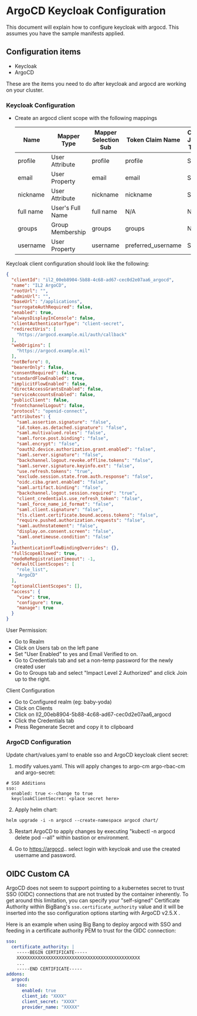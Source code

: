 # ArgoCD Keycloak Configuration

This document will explain how to configure keycloak with argocd. This assumes you have the sample manifests applied.

## Configuration items

* Keycloak
* ArgoCD

These are the items you need to do after keycloak and argocd are working on your cluster.

### Keycloak Configuration

* Create an argocd client scope with the following mappings

  | Name      | Mapper Type      | Mapper Selection Sub | Token Claim Name   | Claim JSON Type |
  |-----------|------------------|----------------------|--------------------|-----------------|
  | profile   | User Attribute   | profile              | profile            | String          |
  | email     | User Property    | email                | email              | String          |
  | nickname  | User Attribute   | nickname             | nickname           | String          |
  | full name | User's Full Name | full name            | N/A                | N/A             |
  | groups    | Group Membership | groups               | groups             | N/A             |
  | username  | User Property    | username             | preferred_username | String          |

Keycloak client configuration should look like the following:

```json
{
  "clientId": "il2_00eb8904-5b88-4c68-ad67-cec0d2e07aa6_argocd",
  "name": "IL2 ArgoCD",
  "rootUrl": "",
  "adminUrl": "",
  "baseUrl": "/applications",
  "surrogateAuthRequired": false,
  "enabled": true,
  "alwaysDisplayInConsole": false,
  "clientAuthenticatorType": "client-secret",
  "redirectUris": [
    "https://argocd.example.mil/auth/callback"
  ],
  "webOrigins": [
    "https://argocd.example.mil"
  ],
  "notBefore": 0,
  "bearerOnly": false,
  "consentRequired": false,
  "standardFlowEnabled": true,
  "implicitFlowEnabled": false,
  "directAccessGrantsEnabled": false,
  "serviceAccountsEnabled": false,
  "publicClient": false,
  "frontchannelLogout": false,
  "protocol": "openid-connect",
  "attributes": {
    "saml.assertion.signature": "false",
    "id.token.as.detached.signature": "false",
    "saml.multivalued.roles": "false",
    "saml.force.post.binding": "false",
    "saml.encrypt": "false",
    "oauth2.device.authorization.grant.enabled": "false",
    "saml.server.signature": "false",
    "backchannel.logout.revoke.offline.tokens": "false",
    "saml.server.signature.keyinfo.ext": "false",
    "use.refresh.tokens": "true",
    "exclude.session.state.from.auth.response": "false",
    "oidc.ciba.grant.enabled": "false",
    "saml.artifact.binding": "false",
    "backchannel.logout.session.required": "true",
    "client_credentials.use_refresh_token": "false",
    "saml_force_name_id_format": "false",
    "saml.client.signature": "false",
    "tls.client.certificate.bound.access.tokens": "false",
    "require.pushed.authorization.requests": "false",
    "saml.authnstatement": "false",
    "display.on.consent.screen": "false",
    "saml.onetimeuse.condition": "false"
  },
  "authenticationFlowBindingOverrides": {},
  "fullScopeAllowed": true,
  "nodeReRegistrationTimeout": -1,
  "defaultClientScopes": [
    "role_list",
    "ArgoCD"
  ],
  "optionalClientScopes": [],
  "access": {
    "view": true,
    "configure": true,
    "manage": true
  }
}
```

User Permission:

* Go to Realm
* Click on Users tab on the left pane
* Set "User Enabled" to yes and Email Verified to on.
* Go to Credentials tab and set a non-temp password for the newly created user
* Go to Groups tab and select "Impact Level 2 Authorized" and click Join up to the right.

Client Configuration

* Go to Configured realm (eg: baby-yoda)
* Click on Clients
* Click on Il2_00eb8904-5b88-4c68-ad67-cec0d2e07aa6_argocd
* Click the Credentials tab
* Press Regenerate Secret and copy it to clipboard

### ArgoCD Configuration

Update chart/values.yaml to enable sso and ArgoCD keycloak client secret:

1. modify values.yaml. This will apply changes to argo-cm argo-rbac-cm and argo-secret:

```
# SSO Additions
sso:
  enabled: true <--change to true
  keycloakClientSecret: <place secret here>
```

2. Apply helm chart:

```
helm upgrade -i -n argocd --create-namespace argocd chart/
```

3. Restart ArgoCD to apply changes by executing  "kubectl -n argocd delete pod --all" within bastion or environment.

4. Go to <https://argocd>.<domain>.<tld> select login with keycloak and use the created username and password.

## OIDC Custom CA

ArgoCD does not seem to support pointing to a kubernetes secret to trust SSO (OIDC) connections that are not trusted by the container inherently.
To get around this limitation, you can specify your "self-signed" Certificate Authority within BigBang's `sso.certificate_authority` value and it will be inserted into the sso configuration options starting with ArgoCD v2.5.X .

Here is an example when using Big Bang to deploy argocd with SSO and feeding in a certificate authority PEM to trust for the OIDC connection:

```yaml
sso:
  certificate_authority: |
    -----BEGIN CERTIFICATE-----
    XXXXXXXXXXXXXXXXXXXXXXXXXXXXXXXXXXXXXXXXXXXXXXX
    ...
    -----END CERTIFICATE-----
addons:
  argocd:
    sso:
      enabled: true
      client_id: "XXXX"
      client_secret: "XXXX"
      provider_name: "XXXXX"
```
